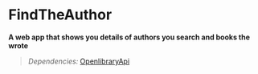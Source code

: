 # FindTheAuthor
__A web app that shows you details of authors you search and books the wrote__
>*Dependencies:* [OpenlibraryApi](https://openlibrary.org/developers/api)

